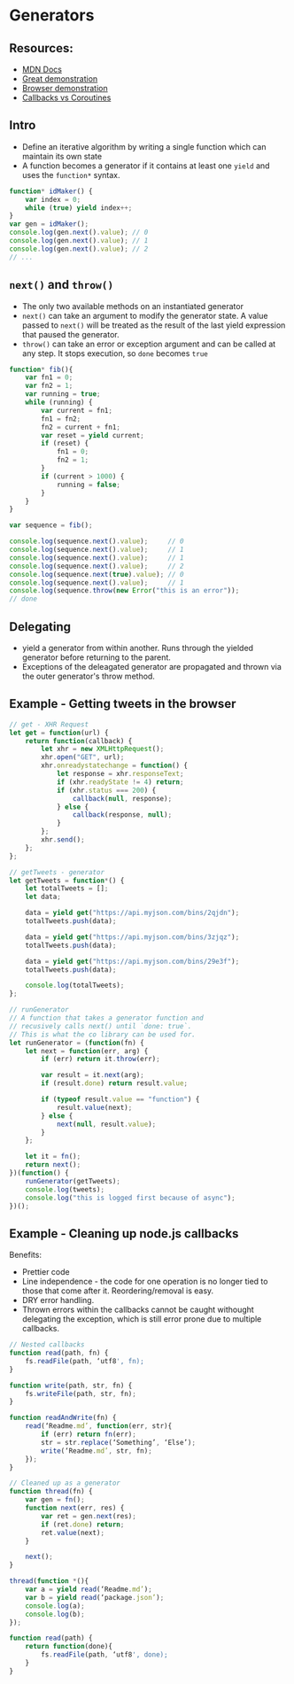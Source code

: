 # Generators

## Resources:

-   [MDN Docs](https://developer.mozilla.org/en-US/docs/Web/JavaScript/Reference/Statements/function*)
-   [Great demonstration](http://tobyho.com/2013/06/16/what-are-generators/)
-   [Browser demonstration](http://chrisbuttery.com/articles/synchronous-asynchronous-javascript-with-es6-generators/)
-   [Callbacks vs Coroutines](https://medium.com/@tjholowaychuk/callbacks-vs-coroutines-174f1fe66127#.gr0j50n5m)

## Intro

-   Define an iterative algorithm by writing a single function which can maintain its own state
-   A function becomes a generator if it contains at least one `yield` and uses the `function*` syntax.

```js
function* idMaker() {
    var index = 0;
    while (true) yield index++;
}
var gen = idMaker();
console.log(gen.next().value); // 0
console.log(gen.next().value); // 1
console.log(gen.next().value); // 2
// ...
```

## `next()` and `throw()`

-   The only two available methods on an instantiated generator
-   `next()` can take an argument to modify the generator state. A value passed to `next()` will be treated as the result of the last yield expression that paused the generator.
-   `throw()` can take an error or exception argument and can be called at any step. It stops execution, so `done` becomes `true`

```js
function* fib(){
    var fn1 = 0;
    var fn2 = 1;
    var running = true;
    while (running) {
        var current = fn1;
        fn1 = fn2;
        fn2 = current + fn1;
        var reset = yield current;
        if (reset) {
            fn1 = 0;
            fn2 = 1;
        }
        if (current > 1000) {
            running = false;
        }
    }
}

var sequence = fib();

console.log(sequence.next().value);     // 0
console.log(sequence.next().value);     // 1
console.log(sequence.next().value);     // 1
console.log(sequence.next().value);     // 2
console.log(sequence.next(true).value); // 0
console.log(sequence.next().value);     // 1
console.log(sequence.throw(new Error("this is an error"));
// done
```

## Delegating

-   yield a generator from within another. Runs through the yielded generator before returning to the parent.
-   Exceptions of the deleagated generator are propagated and thrown via the outer generator's throw method.

## Example - Getting tweets in the browser

```js
// get - XHR Request
let get = function(url) {
    return function(callback) {
        let xhr = new XMLHttpRequest();
        xhr.open("GET", url);
        xhr.onreadystatechange = function() {
            let response = xhr.responseText;
            if (xhr.readyState != 4) return;
            if (xhr.status === 200) {
                callback(null, response);
            } else {
                callback(response, null);
            }
        };
        xhr.send();
    };
};

// getTweets - generator
let getTweets = function*() {
    let totalTweets = [];
    let data;

    data = yield get("https://api.myjson.com/bins/2qjdn");
    totalTweets.push(data);

    data = yield get("https://api.myjson.com/bins/3zjqz");
    totalTweets.push(data);

    data = yield get("https://api.myjson.com/bins/29e3f");
    totalTweets.push(data);

    console.log(totalTweets);
};

// runGenerator
// A function that takes a generator function and
// recusively calls next() until `done: true`.
// This is what the co library can be used for.
let runGenerator = (function(fn) {
    let next = function(err, arg) {
        if (err) return it.throw(err);

        var result = it.next(arg);
        if (result.done) return result.value;

        if (typeof result.value == "function") {
            result.value(next);
        } else {
            next(null, result.value);
        }
    };

    let it = fn();
    return next();
})(function() {
    runGenerator(getTweets);
    console.log(tweets);
    console.log("this is logged first because of async");
})();
```

## Example - Cleaning up node.js callbacks

Benefits:

-   Prettier code
-   Line independence - the code for one operation is no longer tied to those that come after it. Reordering/removal is easy.
-   DRY error handling.
-   Thrown errors within the callbacks cannot be caught withought delegating the exception, which is still error prone due to multiple callbacks.

```js
// Nested callbacks
function read(path, fn) {
    fs.readFile(path, ‘utf8', fn);
}

function write(path, str, fn) {
    fs.writeFile(path, str, fn);
}

function readAndWrite(fn) {
    read(‘Readme.md’, function(err, str){
        if (err) return fn(err);
        str = str.replace(‘Something’, ‘Else’);
        write(‘Readme.md’, str, fn);
    });
}
```

```js
// Cleaned up as a generator
function thread(fn) {
    var gen = fn();
    function next(err, res) {
        var ret = gen.next(res);
        if (ret.done) return;
        ret.value(next);
    }

    next();
}

thread(function *(){
    var a = yield read(‘Readme.md’);
    var b = yield read(‘package.json’);
    console.log(a);
    console.log(b);
});

function read(path) {
    return function(done){
        fs.readFile(path, ‘utf8', done);
    }
}

```
